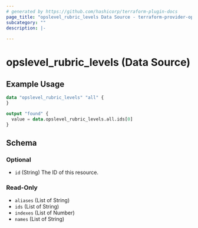 ```yaml
---
# generated by https://github.com/hashicorp/terraform-plugin-docs
page_title: "opslevel_rubric_levels Data Source - terraform-provider-opslevel"
subcategory: ""
description: |-
  
---
```


# opslevel_rubric_levels (Data Source)



## Example Usage

```terraform
data "opslevel_rubric_levels" "all" {
}

output "found" {
  value = data.opslevel_rubric_levels.all.ids[0]
}
```

<!-- schema generated by tfplugindocs -->
## Schema

### Optional

- `id` (String) The ID of this resource.

### Read-Only

- `aliases` (List of String)
- `ids` (List of String)
- `indexes` (List of Number)
- `names` (List of String)


